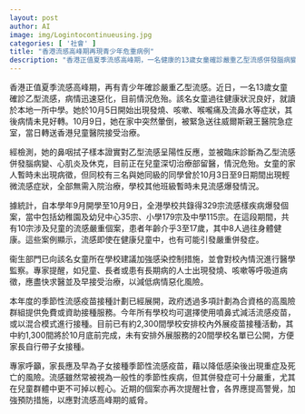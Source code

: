 ```yaml
---
layout: post
author: AI
image: img/Logintocontinueusing.jpg
categories: [ '社會' ]
title: "香港流感高峰期再現青少年危重病例"  
description: "香港正值夏季流感高峰期，一名健康的13歲女童確診嚴重乙型流感併發腦病變、心肌炎及休克，情況危殆。統計顯示，自9月開學以來已有329宗學校流感爆發及10宗兒童重症個案，專家呼籲家長及早為子女接種季節性流感疫苗，加強預防與警覺。"  "
---
```

香港正值夏季流感高峰期，再有青少年確診嚴重乙型流感。近日，一名13歲女童確診乙型流感，病情迅速惡化，目前情況危殆。該名女童過往健康狀況良好，就讀於本地一所中學。她於10月5日開始出現發燒、咳嗽、喉嚨痛及流鼻水等症狀，其後病情未見好轉。10月9日，她在家中突然暈倒，被緊急送往威爾斯親王醫院急症室，當日轉送香港兒童醫院接受治療。

經檢測，她的鼻咽拭子樣本證實對乙型流感呈陽性反應，並被臨床診斷為乙型流感併發腦病變、心肌炎及休克，目前正在兒童深切治療部留醫，情況危殆。女童的家人暫時未出現病徵，但同校有三名與她同級的同學曾於10月3日至9日期間出現輕微流感症狀，全部無需入院治療，學校其他班級暫時未見流感爆發情況。

據統計，自本學年9月開學至10月9日，全港學校共錄得329宗流感樣疾病爆發個案，當中包括幼稚園及幼兒中心35宗、小學179宗及中學115宗。在這段期間，共有10宗涉及兒童的流感嚴重個案，患者年齡介乎3至17歲，其中8人過往身體健康。這些案例顯示，流感即使在健康兒童中，也有可能引發嚴重併發症。

衞生部門已向該名女童所在學校建議加強感染控制措施，並會對校內情況進行醫學監察。專家提醒，如兒童、長者或患有長期病的人士出現發燒、咳嗽等呼吸道病徵，應盡快求醫並及早接受治療，以減低病情惡化風險。

本年度的季節性流感疫苗接種計劃已經展開，政府透過多項計劃為合資格的高風險群組提供免費或資助接種服務。今年所有學校均可選擇使用噴鼻式減活流感疫苗，或以混合模式進行接種。目前已有約2,300間學校安排校內外展疫苗接種活動，其中約1,300間將於10月底前完成，未有安排外展服務的20間學校名單已公開，方便家長自行帶子女接種。

專家呼籲，家長應及早為子女接種季節性流感疫苗，藉以降低感染後出現重症及死亡的風險。流感雖然常被視為一般性的季節性疾病，但其併發症可十分嚴重，尤其在兒童群體中更不可掉以輕心。近期的個案亦再次提醒社會，各界應提高警覺，加強預防措施，以應對流感高峰期的威脅。